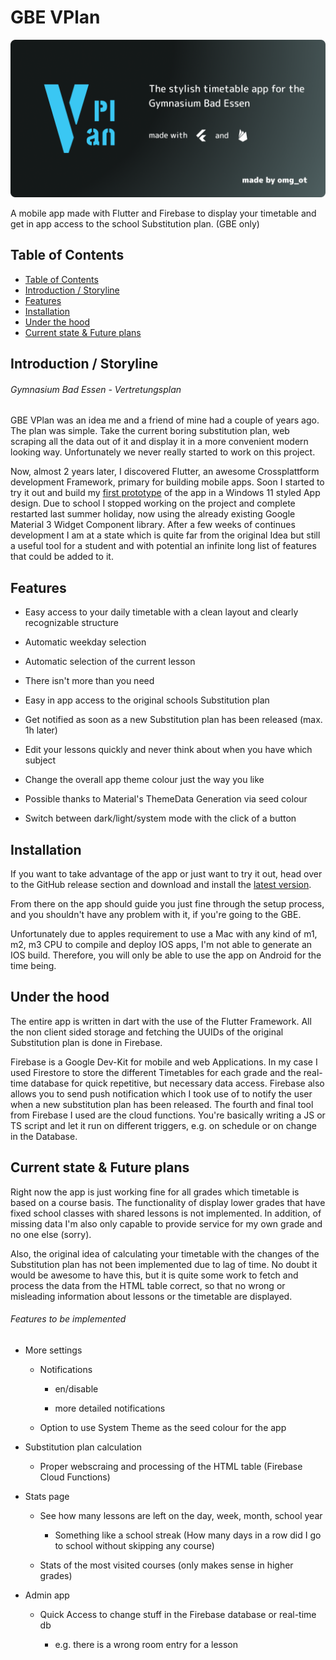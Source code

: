 # GBE VPlan

![Project Banner](https://github.com/RolandDaum/gbevplan/blob/main/docs/gbevplan_banner_borderradius.png?raw=true)

A mobile app made with Flutter and Firebase to display your timetable and get in app access to the school Substitution plan. (GBE only)

## Table of Contents


- [Table of Contents](#table-of-contents)
- [Introduction / Storyline](#introduction--storyline)
- [Features](#features)
- [Installation](#installation)
- [Under the hood](#under-the-hood)
- [Current state \& Future plans](#current-state--future-plans)


## Introduction / Storyline

###### Gymnasium Bad Essen - Vertretungsplan

GBE VPlan was an idea me and a friend of mine had a couple of years ago. The plan was simple. Take the current boring substitution plan, web scraping all the data out of it and display it in a more convenient modern looking way. Unfortunately we never really started to work on this project.

Now, almost 2 years later, I discovered Flutter, an awesome Crossplattform development Framework, primary for building mobile apps. Soon I started to try it out and build my [first prototype](/RolandDaum/gbevplan/tree/OUTDATED-w11design) of the app in a Windows 11 styled App design. Due to school I stopped working on the project and complete restarted last summer holiday, now using the already existing Google Material 3 Widget Component library. After a few weeks of continues development I am at a state which is quite far from the original Idea but still a useful tool for a student and with potential an infinite long list of features that could be added to it.

## Features

- Easy access to your daily timetable with a clean layout and clearly recognizable structure

- Automatic weekday selection

- Automatic selection of the current lesson

- There isn't more than you need

- Easy in app access to the original schools Substitution plan

- Get notified as soon as a new Substitution plan has been released (max. 1h later)

- Edit your lessons quickly and never think about when you have which subject

- Change the overall app theme colour just the way you like

- Possible thanks to Material's ThemeData Generation via seed colour

- Switch between dark/light/system mode with the click of a button

## Installation

If you want to take advantage of the app or just want to try it out, head over to the GitHub release section and download and install the [latest version](https://github.com/RolandDaum/gbevplan/releases/latest).

From there on the app should guide you just fine through the setup process, and you shouldn't have any problem with it, if you're going to the GBE.

Unfortunately due to apples requirement to use a Mac with any kind of m1, m2, m3 CPU to compile and deploy IOS apps, I'm not able to generate an IOS build. Therefore, you will only be able to use the app on Android for the time being.

## Under the hood

The entire app is written in dart with the use of the Flutter Framework. All the non client sided storage and fetching the UUIDs of the original Substitution plan is done in Firebase.

Firebase is a Google Dev-Kit for mobile and web Applications. In my case I used Firestore to store the different Timetables for each grade and the real-time database for quick repetitive, but necessary data access. Firebase also allows you to send push notification which I took use of to notify the user when a new substitution plan has been released. The fourth and final tool from Firebase I used are the cloud functions. You're basically writing a JS or TS script and let it run on different triggers, e.g. on schedule or on change in the Database.

## Current state & Future plans

Right now the app is just working fine for all grades which timetable is based on a course basis. The functionality of display lower grades that have fixed school classes with shared lessons is not implemented. In addition, of missing data I'm also only capable to provide service for my own grade and no one else (sorry).

Also, the original idea of calculating your timetable with the changes of the Substitution plan has not been implemented due to lag of time. No doubt it would be awesome to have this, but it is quite some work to fetch and process the data from the HTML table correct, so that no wrong or misleading information about lessons or the timetable are displayed.

###### Features to be implemented

- More settings

  - Notifications

    - en/disable

    - more detailed notifications

  - Option to use System Theme as the seed colour for the app

- Substitution plan calculation

  - Proper webscraing and processing of the HTML table (Firebase Cloud Functions)

- Stats page

  - See how many lessons are left on the day, week, month, school year

    - Something like a school streak (How many days in a row did I go to school without skipping any course)

  - Stats of the most visited courses (only makes sense in higher grades)

- Admin app

  - Quick Access to change stuff in the Firebase database or real-time db

    - e.g. there is a wrong room entry for a lesson